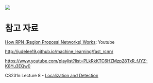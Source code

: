 ![](http://i.imgur.com/ZU6afyt.png)




# 참고 자료 

[How RPN (Region Proposal Networks) Works](https://www.youtube.com/watch?v=X3IlbjQs190): Youtube

http://judelee19.github.io/machine_learning/fast_rcnn/

https://www.youtube.com/playlist?list=PLkRkKTC6HZMzp28TxR_fJYZ-K8Yu3EQw0

CS231n Lecture 8 - [Localization and Detection](https://www.youtube.com/watch?v=_GfPYLNQank)